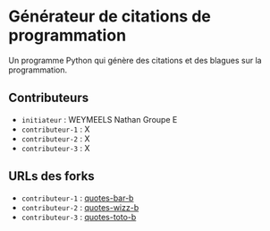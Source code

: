 # Générateur de citations de programmation

Un programme Python qui génère des citations et des blagues sur la programmation.

## Contributeurs
- `initiateur` : WEYMEELS Nathan Groupe E
- `contributeur-1` : X
- `contributeur-2` : X
- `contributeur-3` : X

## URLs des forks
- `contributeur-1` : [quotes-bar-b](url-1)
- `contributeur-2` : [quotes-wizz-b](url-2)
- `contributeur-3` : [quotes-toto-b](url-3)
